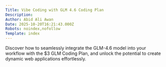 ```yaml
---
Title: Vibe Coding with GLM 4.6 Coding Plan
Description: 
Author: Abid Ali Awan
Date: 2025-10-20T16:21:43.000Z
Robots: noindex,nofollow
Template: index
---
```

Discover how to seamlessly integrate the GLM-4.6 model into your workflow with the $3 GLM Coding Plan, and unlock the potential to create dynamic web applications effortlessly.